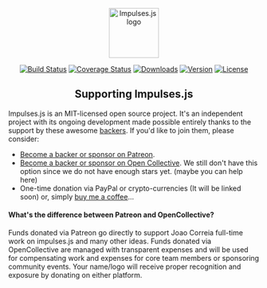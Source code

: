 <p align="center"><a href="https://impulses.org" target="_blank"><img width="100" src="https://avatars3.githubusercontent.com/u/36459504?s=100&u=0164560545792c2abd56ef7a061aec945d05624a&v=4" alt="Impulses.js logo"></a></p>

<p align="center">
  <a href="https://circleci.com/gh/impulsesjs/lib/tree/dev"><img src="https://circleci.com/gh/impulsesjs/lib/tree/dev.svg?style=svg" alt="Build Status"></a>
  <a href="https://codecov.io/gh/impulsesjs/lib?branch=dev"><img src="https://codecov.io/gh/impulsesjs/lib/branch/dev/graph/badge.svg" alt="Coverage Status"></a>
  <a href="https://www.npmjs.com/package/impulsesjs"><img src="https://img.shields.io/npm/dm/impulsesjs.svg" alt="Downloads"></a>
  <a href="https://www.npmjs.com/package/impulsesjs"><img src="https://img.shields.io/npm/v/impulsesjs.svg" alt="Version"></a>
  <a href="https://www.npmjs.com/package/impulsesjs"><img src="https://img.shields.io/npm/l/impulsesjs.svg" alt="License"></a>
</p>


<h2 align="center">Supporting Impulses.js</h2>

Impulses.js is an MIT-licensed open source project. It's an independent project with its ongoing development made possible entirely thanks to the support by these awesome [backers](https://github.com/impulsesjs/lib/blob/dev/BACKERS.md). If you'd like to join them, please consider:

- [Become a backer or sponsor on Patreon](https://www.patreon.com/joaocorreia).
- [Become a backer or sponsor on Open Collective](https://opencollective.com/impulses). We still don't have this option since we do not have enough stars yet. (maybe you can help here)
- One-time donation via PayPal or crypto-currencies (It will be linked soon) or, simply [buy me a coffee](https://www.buymeacoffee.com/correia)... 

#### What's the difference between Patreon and OpenCollective?

Funds donated via Patreon go directly to support Joao Correia full-time work on impulses.js and many other ideas. Funds donated via OpenCollective are managed with transparent expenses and will be used for compensating work and expenses for core team members or sponsoring community events. Your name/logo will receive proper recognition and exposure by donating on either platform.
